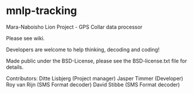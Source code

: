 mnlp-tracking
=============

Mara-Naboisho Lion Project - GPS Collar data processor

Please see wiki.

Developers are welcome to help thinking, decoding and coding!

Made public under the BSD-License, please see the BSD-license.txt file for details.

Contributors:
Ditte Lisbjerg (Project manager)
Jasper Timmer (Developer)
Roy van Rijn (SMS Format decoder)
David Stibbe (SMS Format decoder)